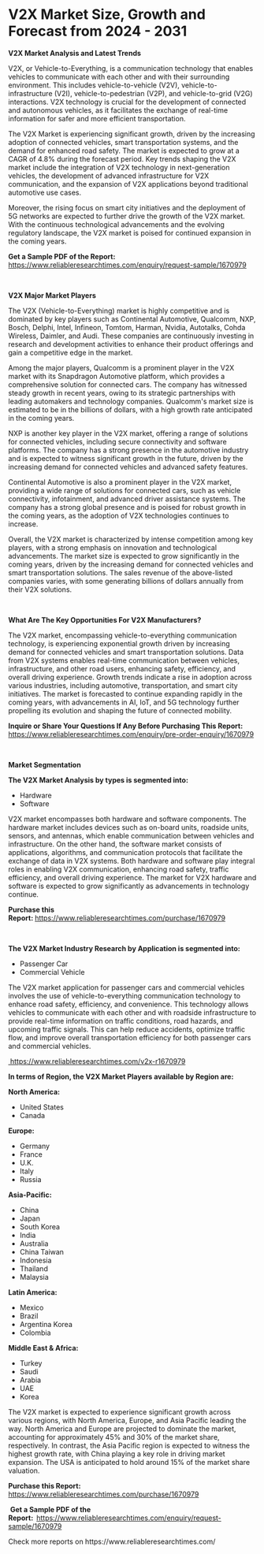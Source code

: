 <p><h1>V2X Market Size, Growth and Forecast from 2024 - 2031</h1></p><p><strong>V2X Market Analysis and Latest Trends</strong></p>
<p><p>V2X, or Vehicle-to-Everything, is a communication technology that enables vehicles to communicate with each other and with their surrounding environment. This includes vehicle-to-vehicle (V2V), vehicle-to-infrastructure (V2I), vehicle-to-pedestrian (V2P), and vehicle-to-grid (V2G) interactions. V2X technology is crucial for the development of connected and autonomous vehicles, as it facilitates the exchange of real-time information for safer and more efficient transportation.</p><p>The V2X Market is experiencing significant growth, driven by the increasing adoption of connected vehicles, smart transportation systems, and the demand for enhanced road safety. The market is expected to grow at a CAGR of 4.8% during the forecast period. Key trends shaping the V2X market include the integration of V2X technology in next-generation vehicles, the development of advanced infrastructure for V2X communication, and the expansion of V2X applications beyond traditional automotive use cases.</p><p>Moreover, the rising focus on smart city initiatives and the deployment of 5G networks are expected to further drive the growth of the V2X market. With the continuous technological advancements and the evolving regulatory landscape, the V2X market is poised for continued expansion in the coming years.</p></p>
<p><strong>Get a Sample PDF of the Report:&nbsp;</strong> <a href="https://www.reliableresearchtimes.com/enquiry/request-sample/1670979">https://www.reliableresearchtimes.com/enquiry/request-sample/1670979</a></p>
<p>&nbsp;</p>
<p><strong>V2X Major Market Players</strong></p>
<p><p>The V2X (Vehicle-to-Everything) market is highly competitive and is dominated by key players such as Continental Automotive, Qualcomm, NXP, Bosch, Delphi, Intel, Infineon, Tomtom, Harman, Nvidia, Autotalks, Cohda Wireless, Daimler, and Audi. These companies are continuously investing in research and development activities to enhance their product offerings and gain a competitive edge in the market.</p><p>Among the major players, Qualcomm is a prominent player in the V2X market with its Snapdragon Automotive platform, which provides a comprehensive solution for connected cars. The company has witnessed steady growth in recent years, owing to its strategic partnerships with leading automakers and technology companies. Qualcomm's market size is estimated to be in the billions of dollars, with a high growth rate anticipated in the coming years.</p><p>NXP is another key player in the V2X market, offering a range of solutions for connected vehicles, including secure connectivity and software platforms. The company has a strong presence in the automotive industry and is expected to witness significant growth in the future, driven by the increasing demand for connected vehicles and advanced safety features.</p><p>Continental Automotive is also a prominent player in the V2X market, providing a wide range of solutions for connected cars, such as vehicle connectivity, infotainment, and advanced driver assistance systems. The company has a strong global presence and is poised for robust growth in the coming years, as the adoption of V2X technologies continues to increase.</p><p>Overall, the V2X market is characterized by intense competition among key players, with a strong emphasis on innovation and technological advancements. The market size is expected to grow significantly in the coming years, driven by the increasing demand for connected vehicles and smart transportation solutions. The sales revenue of the above-listed companies varies, with some generating billions of dollars annually from their V2X solutions.</p></p>
<p>&nbsp;</p>
<p><strong>What Are The Key Opportunities For V2X Manufacturers?</strong></p>
<p><p>The V2X market, encompassing vehicle-to-everything communication technology, is experiencing exponential growth driven by increasing demand for connected vehicles and smart transportation solutions. Data from V2X systems enables real-time communication between vehicles, infrastructure, and other road users, enhancing safety, efficiency, and overall driving experience. Growth trends indicate a rise in adoption across various industries, including automotive, transportation, and smart city initiatives. The market is forecasted to continue expanding rapidly in the coming years, with advancements in AI, IoT, and 5G technology further propelling its evolution and shaping the future of connected mobility.</p></p>
<p><strong>Inquire or Share Your Questions If Any Before Purchasing This Report:</strong> <a href="https://www.reliableresearchtimes.com/enquiry/pre-order-enquiry/1670979">https://www.reliableresearchtimes.com/enquiry/pre-order-enquiry/1670979</a></p>
<p>&nbsp;</p>
<p><strong>Market Segmentation</strong></p>
<p><strong>The V2X Market Analysis by types is segmented into:</strong></p>
<p><ul><li>Hardware</li><li>Software</li></ul></p>
<p><p>V2X market encompasses both hardware and software components. The hardware market includes devices such as on-board units, roadside units, sensors, and antennas, which enable communication between vehicles and infrastructure. On the other hand, the software market consists of applications, algorithms, and communication protocols that facilitate the exchange of data in V2X systems. Both hardware and software play integral roles in enabling V2X communication, enhancing road safety, traffic efficiency, and overall driving experience. The market for V2X hardware and software is expected to grow significantly as advancements in technology continue.</p></p>
<p><strong>Purchase this Report:&nbsp;</strong><a href="https://www.reliableresearchtimes.com/purchase/1670979">https://www.reliableresearchtimes.com/purchase/1670979</a></p>
<p>&nbsp;</p>
<p><strong>The V2X Market Industry Research by Application is segmented into:</strong></p>
<p><ul><li>Passenger Car</li><li>Commercial Vehicle</li></ul></p>
<p><p>The V2X market application for passenger cars and commercial vehicles involves the use of vehicle-to-everything communication technology to enhance road safety, efficiency, and convenience. This technology allows vehicles to communicate with each other and with roadside infrastructure to provide real-time information on traffic conditions, road hazards, and upcoming traffic signals. This can help reduce accidents, optimize traffic flow, and improve overall transportation efficiency for both passenger cars and commercial vehicles.</p></p>
<p><a href="https://www.reliableresearchtimes.com/v2x-r1670979">&nbsp;https://www.reliableresearchtimes.com/v2x-r1670979</a></p>
<p><strong>In terms of Region, the V2X Market Players available by Region are:</strong></p>
<p>
    <p> <strong> North America: </strong>
        <ul>
            <li>United States</li>
            <li>Canada</li>
        </ul>
        </p> 
    <p> <strong> Europe: </strong>
        <ul>
            <li>Germany</li>
            <li>France</li>
            <li>U.K.</li>
            <li>Italy</li>
            <li>Russia</li>
        </ul>
        </p> 
    <p> <strong> Asia-Pacific: </strong>
        <ul>
            <li>China</li>
            <li>Japan</li>
            <li>South Korea</li>
            <li>India</li>
            <li>Australia</li>
            <li>China Taiwan</li>
            <li>Indonesia</li>
            <li>Thailand</li>
            <li>Malaysia</li>
        </ul>
        </p> 
    <p> <strong> Latin America: </strong>
        <ul>
            <li>Mexico</li>
            <li>Brazil</li>
            <li>Argentina Korea</li>
            <li>Colombia</li>
        </ul>
        </p> 
    <p> <strong> Middle East & Africa: </strong>
        <ul>
            <li>Turkey</li>
            <li>Saudi</li>
            <li>Arabia</li>
            <li>UAE</li>
            <li>Korea</li>
        </ul>
    </p>
    </p>
<p><p>The V2X market is expected to experience significant growth across various regions, with North America, Europe, and Asia Pacific leading the way. North America and Europe are projected to dominate the market, accounting for approximately 45% and 30% of the market share, respectively. In contrast, the Asia Pacific region is expected to witness the highest growth rate, with China playing a key role in driving market expansion. The USA is anticipated to hold around 15% of the market share valuation.</p></p>
<p><strong>Purchase this Report: </strong><a href="https://www.reliableresearchtimes.com/purchase/1670979">https://www.reliableresearchtimes.com/purchase/1670979</a></p>
<p>&nbsp;<strong>Get a Sample PDF of the Report:&nbsp;&nbsp;</strong><a href="https://www.reliableresearchtimes.com/enquiry/request-sample/1670979">https://www.reliableresearchtimes.com/enquiry/request-sample/1670979</a></p>
<p><strong></strong></p>
<p>Check more reports on https://www.reliableresearchtimes.com/</p>